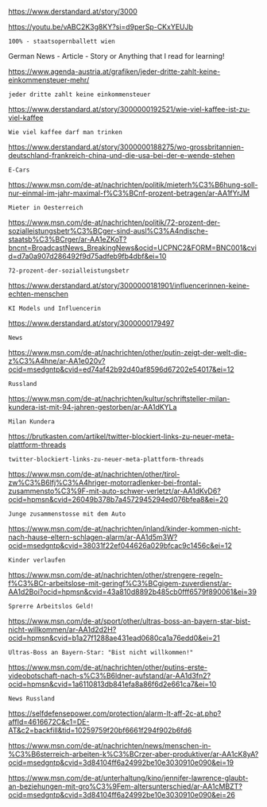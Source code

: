 
https://www.derstandard.at/story/3000

https://youtu.be/vABC2K3g8KY?si=d9perSp-CKxYEUJb
```
100% - staatsopernballett wien
```

German News - Article - Story or Anything that I read for learning!

https://www.agenda-austria.at/grafiken/jeder-dritte-zahlt-keine-einkommensteuer-mehr/
```
jeder dritte zahlt keine einkommensteuer
```

https://www.derstandard.at/story/3000000192521/wie-viel-kaffee-ist-zu-viel-kaffee
```
Wie viel kaffee darf man trinken
```

https://www.derstandard.at/story/3000000188275/wo-grossbritannien-deutschland-frankreich-china-und-die-usa-bei-der-e-wende-stehen
```
E-Cars
```

https://www.msn.com/de-at/nachrichten/politik/mieterh%C3%B6hung-soll-nur-einmal-im-jahr-maximal-f%C3%BCnf-prozent-betragen/ar-AA1fYrJM
```
Mieter in Oesterreich
```

https://www.msn.com/de-at/nachrichten/politik/72-prozent-der-sozialleistungsbetr%C3%BCger-sind-ausl%C3%A4ndische-staatsb%C3%BCrger/ar-AA1eZKoT?bncnt=BroadcastNews_BreakingNews&ocid=UCPNC2&FORM=BNC001&cvid=d7a0a907d286492f9d75adfeb9fb4dbf&ei=10
```
72-prozent-der-sozialleistungsbetr
```

https://www.derstandard.at/story/3000000181901/influencerinnen-keine-echten-menschen
```
KI Models und Influencerin
```

https://www.derstandard.at/story/3000000179497
```
News
```

https://www.msn.com/de-at/nachrichten/other/putin-zeigt-der-welt-die-z%C3%A4hne/ar-AA1e020v?ocid=msedgntp&cvid=ed74af42b92d40af8596d67202e54017&ei=12
```
Russland
```

https://www.msn.com/de-at/nachrichten/kultur/schriftsteller-milan-kundera-ist-mit-94-jahren-gestorben/ar-AA1dKYLa
```
Milan Kundera
```

https://brutkasten.com/artikel/twitter-blockiert-links-zu-neuer-meta-plattform-threads
```
twitter-blockiert-links-zu-neuer-meta-plattform-threads
```
https://www.msn.com/de-at/nachrichten/other/tirol-zw%C3%B6lfj%C3%A4hriger-motorradlenker-bei-frontal-zusammensto%C3%9F-mit-auto-schwer-verletzt/ar-AA1dKvD6?ocid=hpmsn&cvid=26049b378b7a4572945294ed076bfea8&ei=20
```
Junge zusammenstosse mit dem Auto
```

https://www.msn.com/de-at/nachrichten/inland/kinder-kommen-nicht-nach-hause-eltern-schlagen-alarm/ar-AA1d5m3W?ocid=msedgntp&cvid=38031f22ef044626a029bfcac9c1456c&ei=12
```
Kinder verlaufen
```

https://www.msn.com/de-at/nachrichten/other/strengere-regeln-f%C3%BCr-arbeitslose-mit-geringf%C3%BCgigem-zuverdienst/ar-AA1d2Boi?ocid=hpmsn&cvid=43a810d8892b485cb0fff6579f890061&ei=39
```
Sprerre Arbeitslos Geld!
```

https://www.msn.com/de-at/sport/other/ultras-boss-an-bayern-star-bist-nicht-willkommen/ar-AA1d2d2H?ocid=hpmsn&cvid=b1a27f1288ae431ead0680ca1a76edd0&ei=21
```
Ultras-Boss an Bayern-Star: "Bist nicht willkommen!"
```

https://www.msn.com/de-at/nachrichten/other/putins-erste-videobotschaft-nach-s%C3%B6ldner-aufstand/ar-AA1d3fn2?ocid=hpmsn&cvid=1a6110813db841efa8a86f6d2e661ca7&ei=10
```
News Russland
```

https://selfdefensepower.com/protection/alarm-lt-aff-2c-at.php?affId=4616672C&c1=DE-AT&c2=backfill&tid=10259759f20bf6661f294f902b6fd6

https://www.msn.com/de-at/nachrichten/news/menschen-in-%C3%B6sterreich-arbeiten-k%C3%BCrzer-aber-produktiver/ar-AA1cK8yA?ocid=msedgntp&cvid=3d84104ff6a24992be10e3030910e090&ei=19

https://www.msn.com/de-at/unterhaltung/kino/jennifer-lawrence-glaubt-an-beziehungen-mit-gro%C3%9Fem-altersunterschied/ar-AA1cMBZT?ocid=msedgntp&cvid=3d84104ff6a24992be10e3030910e090&ei=26

